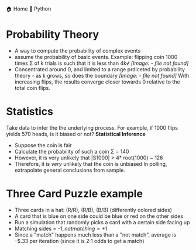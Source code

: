 
  🏠 Home
  🐍 Python

# Probability Theory
* A way to compute the probability of complex events
* assume the probability of basic events. 
Example: flipping coin 1000 times
Σ of k trials is such that it is less than 4k√
*[Image:  - file not found]*
* Concentrated around 0, and limited to a range prdiceted by probability theory - as k grows, so does the boundary
*[Image:  - file not found]*
With increasing flips, the results converge closer towards 0 relative to the total coin flips. 
# Statistics
Take data to infer the the underlying process. For example, if 1000 flips yields 570 heads, is it biased or not? 
**Statistical Inference**
* Suppose the coin is fair
* Calculate the probability of such a coin Σ = 140 
* However, it is very unlikely that |S1000| > 4* root(1000) ~ 126  
* Therefore, it is *very* unlikely that the coin is unbiased
In polling, extrapolate general conclusions from sample. 
# Three Card Puzzle example
* Three cards in a hat: (R/R), (R/B), (B/B) (differently colored sides)
* A card that is blue on one side could be blue or red on the other sides
* Run a simulation that randomly picks a card with a certain side facing up
* Matching sides = -$1, not matching = +$1 
* Since a "match" happens much less than a "not match", average is -$.33 per iteration (since it is 2:1 odds to get a match)